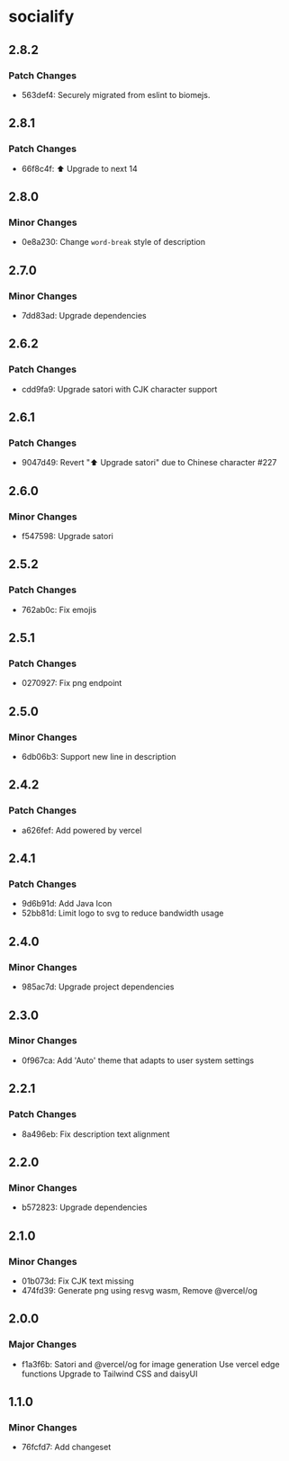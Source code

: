 # socialify

## 2.8.2

### Patch Changes

- 563def4: Securely migrated from eslint to biomejs.

## 2.8.1

### Patch Changes

- 66f8c4f: ⬆️ Upgrade to next 14

## 2.8.0

### Minor Changes

- 0e8a230: Change `word-break` style of description

## 2.7.0

### Minor Changes

- 7dd83ad: Upgrade dependencies

## 2.6.2

### Patch Changes

- cdd9fa9: Upgrade satori with CJK character support

## 2.6.1

### Patch Changes

- 9047d49: Revert "⬆️ Upgrade satori" due to Chinese character #227

## 2.6.0

### Minor Changes

- f547598: Upgrade satori

## 2.5.2

### Patch Changes

- 762ab0c: Fix emojis

## 2.5.1

### Patch Changes

- 0270927: Fix png endpoint

## 2.5.0

### Minor Changes

- 6db06b3: Support new line in description

## 2.4.2

### Patch Changes

- a626fef: Add powered by vercel

## 2.4.1

### Patch Changes

- 9d6b91d: Add Java Icon
- 52bb81d: Limit logo to svg to reduce bandwidth usage

## 2.4.0

### Minor Changes

- 985ac7d: Upgrade project dependencies

## 2.3.0

### Minor Changes

- 0f967ca: Add 'Auto' theme that adapts to user system settings

## 2.2.1

### Patch Changes

- 8a496eb: Fix description text alignment

## 2.2.0

### Minor Changes

- b572823: Upgrade dependencies

## 2.1.0

### Minor Changes

- 01b073d: Fix CJK text missing
- 474fd39: Generate png using resvg wasm, Remove @vercel/og

## 2.0.0

### Major Changes

- f1a3f6b: Satori and @vercel/og for image generation
  Use vercel edge functions
  Upgrade to Tailwind CSS and daisyUI

## 1.1.0

### Minor Changes

- 76fcfd7: Add changeset
